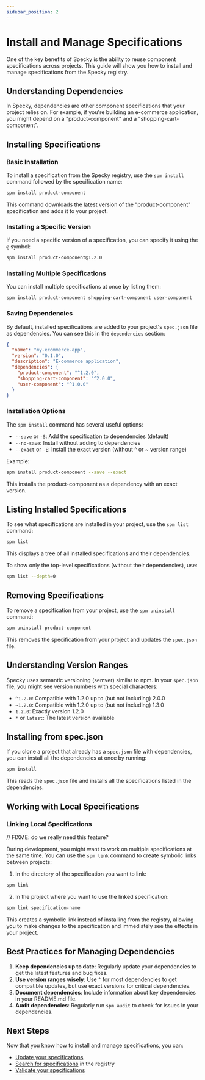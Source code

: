 ```yaml
---
sidebar_position: 2
---
```


# Install and Manage Specifications

One of the key benefits of Specky is the ability to reuse component specifications across projects. This guide will show you how to install and manage specifications from the Specky registry.

## Understanding Dependencies

In Specky, dependencies are other component specifications that your project relies on. For example, if you're building an e-commerce application, you might depend on a "product-component" and a "shopping-cart-component".

## Installing Specifications

### Basic Installation

To install a specification from the Specky registry, use the `spm install` command followed by the specification name:

```bash
spm install product-component
```

This command downloads the latest version of the "product-component" specification and adds it to your project.

### Installing a Specific Version

If you need a specific version of a specification, you can specify it using the `@` symbol:

```bash
spm install product-component@1.2.0
```

### Installing Multiple Specifications

You can install multiple specifications at once by listing them:

```bash
spm install product-component shopping-cart-component user-component
```

### Saving Dependencies

By default, installed specifications are added to your project's `spec.json` file as dependencies. You can see this in the `dependencies` section:

```json
{
  "name": "my-ecommerce-app",
  "version": "0.1.0",
  "description": "E-commerce application",
  "dependencies": {
    "product-component": "^1.2.0",
    "shopping-cart-component": "^2.0.0",
    "user-component": "^1.0.0"
  }
}
```

### Installation Options

The `spm install` command has several useful options:

- `--save` or `-S`: Add the specification to dependencies (default)
- `--no-save`: Install without adding to dependencies
- `--exact` or `-E`: Install the exact version (without ^ or ~ version range)

Example:

```bash
spm install product-component --save --exact
```

This installs the product-component as a dependency with an exact version.

## Listing Installed Specifications

To see what specifications are installed in your project, use the `spm list` command:

```bash
spm list
```

This displays a tree of all installed specifications and their dependencies.

To show only the top-level specifications (without their dependencies), use:

```bash
spm list --depth=0
```

## Removing Specifications

To remove a specification from your project, use the `spm uninstall` command:

```bash
spm uninstall product-component
```

This removes the specification from your project and updates the `spec.json` file.

## Understanding Version Ranges

Specky uses semantic versioning (semver) similar to npm. In your `spec.json` file, you might see version numbers with special characters:

- `^1.2.0`: Compatible with 1.2.0 up to (but not including) 2.0.0
- `~1.2.0`: Compatible with 1.2.0 up to (but not including) 1.3.0
- `1.2.0`: Exactly version 1.2.0
- `*` or `latest`: The latest version available

## Installing from spec.json

If you clone a project that already has a `spec.json` file with dependencies, you can install all the dependencies at once by running:

```bash
spm install
```

This reads the `spec.json` file and installs all the specifications listed in the dependencies.

## Working with Local Specifications

### Linking Local Specifications

// FIXME: do we really need this feature?

During development, you might want to work on multiple specifications at the same time. You can use the `spm link` command to create symbolic links between projects:

1. In the directory of the specification you want to link:

```bash
spm link
```

2. In the project where you want to use the linked specification:

```bash
spm link specification-name
```

This creates a symbolic link instead of installing from the registry, allowing you to make changes to the specification and immediately see the effects in your project.

## Best Practices for Managing Dependencies

1. **Keep dependencies up to date**: Regularly update your dependencies to get the latest features and bug fixes.
2. **Use version ranges wisely**: Use `^` for most dependencies to get compatible updates, but use exact versions for critical dependencies.
3. **Document dependencies**: Include information about key dependencies in your README.md file.
4. **Audit dependencies**: Regularly run `spm audit` to check for issues in your dependencies.

## Next Steps

Now that you know how to install and manage specifications, you can:
- [Update your specifications](./update-specifications.md)
- [Search for specifications](./search-specifications.md) in the registry
- [Validate your specifications](../creating-component-specs/validate-specifications)